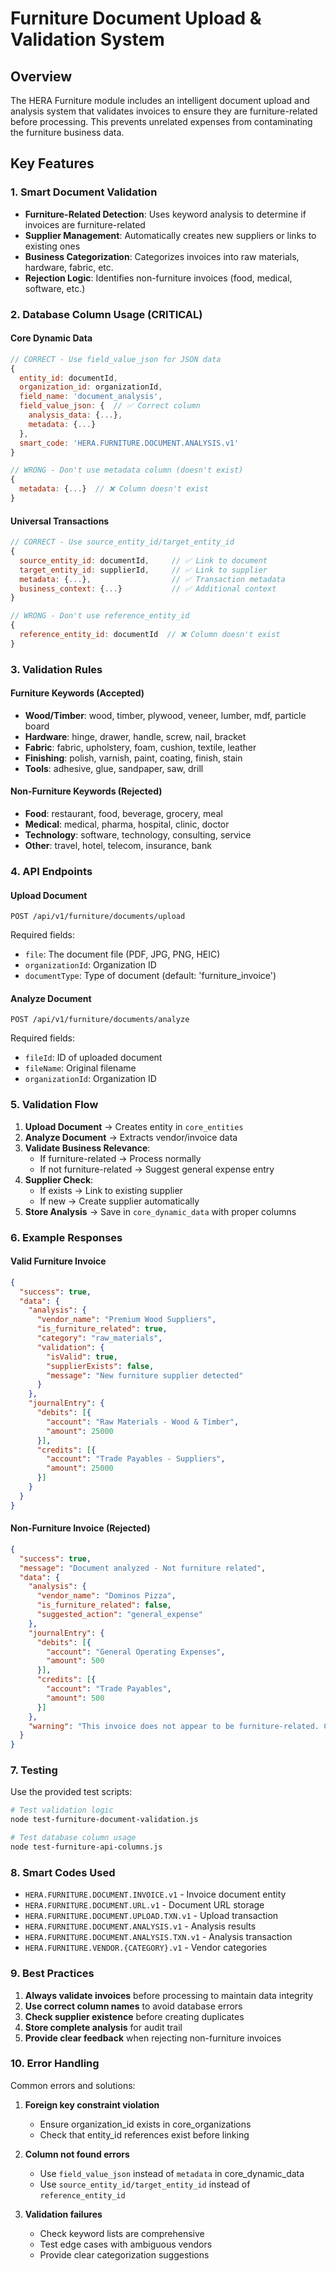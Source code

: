 # Furniture Document Upload & Validation System

## Overview
The HERA Furniture module includes an intelligent document upload and analysis system that validates invoices to ensure they are furniture-related before processing. This prevents unrelated expenses from contaminating the furniture business data.

## Key Features

### 1. Smart Document Validation
- **Furniture-Related Detection**: Uses keyword analysis to determine if invoices are furniture-related
- **Supplier Management**: Automatically creates new suppliers or links to existing ones
- **Business Categorization**: Categorizes invoices into raw materials, hardware, fabric, etc.
- **Rejection Logic**: Identifies non-furniture invoices (food, medical, software, etc.)

### 2. Database Column Usage (CRITICAL)

#### Core Dynamic Data
```javascript
// CORRECT - Use field_value_json for JSON data
{
  entity_id: documentId,
  organization_id: organizationId,
  field_name: 'document_analysis',
  field_value_json: {  // ✅ Correct column
    analysis_data: {...},
    metadata: {...}
  },
  smart_code: 'HERA.FURNITURE.DOCUMENT.ANALYSIS.v1'
}

// WRONG - Don't use metadata column (doesn't exist)
{
  metadata: {...}  // ❌ Column doesn't exist
}
```

#### Universal Transactions
```javascript
// CORRECT - Use source_entity_id/target_entity_id
{
  source_entity_id: documentId,     // ✅ Link to document
  target_entity_id: supplierId,     // ✅ Link to supplier
  metadata: {...},                  // ✅ Transaction metadata
  business_context: {...}           // ✅ Additional context
}

// WRONG - Don't use reference_entity_id
{
  reference_entity_id: documentId  // ❌ Column doesn't exist
}
```

### 3. Validation Rules

#### Furniture Keywords (Accepted)
- **Wood/Timber**: wood, timber, plywood, veneer, lumber, mdf, particle board
- **Hardware**: hinge, drawer, handle, screw, nail, bracket
- **Fabric**: fabric, upholstery, foam, cushion, textile, leather
- **Finishing**: polish, varnish, paint, coating, finish, stain
- **Tools**: adhesive, glue, sandpaper, saw, drill

#### Non-Furniture Keywords (Rejected)
- **Food**: restaurant, food, beverage, grocery, meal
- **Medical**: medical, pharma, hospital, clinic, doctor
- **Technology**: software, technology, consulting, service
- **Other**: travel, hotel, telecom, insurance, bank

### 4. API Endpoints

#### Upload Document
```
POST /api/v1/furniture/documents/upload
```

Required fields:
- `file`: The document file (PDF, JPG, PNG, HEIC)
- `organizationId`: Organization ID
- `documentType`: Type of document (default: 'furniture_invoice')

#### Analyze Document
```
POST /api/v1/furniture/documents/analyze
```

Required fields:
- `fileId`: ID of uploaded document
- `fileName`: Original filename
- `organizationId`: Organization ID

### 5. Validation Flow

1. **Upload Document** → Creates entity in `core_entities`
2. **Analyze Document** → Extracts vendor/invoice data
3. **Validate Business Relevance**:
   - If furniture-related → Process normally
   - If not furniture-related → Suggest general expense entry
4. **Supplier Check**:
   - If exists → Link to existing supplier
   - If new → Create supplier automatically
5. **Store Analysis** → Save in `core_dynamic_data` with proper columns

### 6. Example Responses

#### Valid Furniture Invoice
```json
{
  "success": true,
  "data": {
    "analysis": {
      "vendor_name": "Premium Wood Suppliers",
      "is_furniture_related": true,
      "category": "raw_materials",
      "validation": {
        "isValid": true,
        "supplierExists": false,
        "message": "New furniture supplier detected"
      }
    },
    "journalEntry": {
      "debits": [{
        "account": "Raw Materials - Wood & Timber",
        "amount": 25000
      }],
      "credits": [{
        "account": "Trade Payables - Suppliers",
        "amount": 25000
      }]
    }
  }
}
```

#### Non-Furniture Invoice (Rejected)
```json
{
  "success": true,
  "message": "Document analyzed - Not furniture related",
  "data": {
    "analysis": {
      "vendor_name": "Dominos Pizza",
      "is_furniture_related": false,
      "suggested_action": "general_expense"
    },
    "journalEntry": {
      "debits": [{
        "account": "General Operating Expenses",
        "amount": 500
      }],
      "credits": [{
        "account": "Trade Payables",
        "amount": 500
      }]
    },
    "warning": "This invoice does not appear to be furniture-related. Consider recording as a general business expense."
  }
}
```

### 7. Testing

Use the provided test scripts:

```bash
# Test validation logic
node test-furniture-document-validation.js

# Test database column usage
node test-furniture-api-columns.js
```

### 8. Smart Codes Used

- `HERA.FURNITURE.DOCUMENT.INVOICE.v1` - Invoice document entity
- `HERA.FURNITURE.DOCUMENT.URL.v1` - Document URL storage
- `HERA.FURNITURE.DOCUMENT.UPLOAD.TXN.v1` - Upload transaction
- `HERA.FURNITURE.DOCUMENT.ANALYSIS.v1` - Analysis results
- `HERA.FURNITURE.DOCUMENT.ANALYSIS.TXN.v1` - Analysis transaction
- `HERA.FURNITURE.VENDOR.{CATEGORY}.v1` - Vendor categories

### 9. Best Practices

1. **Always validate invoices** before processing to maintain data integrity
2. **Use correct column names** to avoid database errors
3. **Check supplier existence** before creating duplicates
4. **Store complete analysis** for audit trail
5. **Provide clear feedback** when rejecting non-furniture invoices

### 10. Error Handling

Common errors and solutions:

1. **Foreign key constraint violation**
   - Ensure organization_id exists in core_organizations
   - Check that entity_id references exist before linking

2. **Column not found errors**
   - Use `field_value_json` instead of `metadata` in core_dynamic_data
   - Use `source_entity_id/target_entity_id` instead of `reference_entity_id`

3. **Validation failures**
   - Check keyword lists are comprehensive
   - Test edge cases with ambiguous vendors
   - Provide clear categorization suggestions